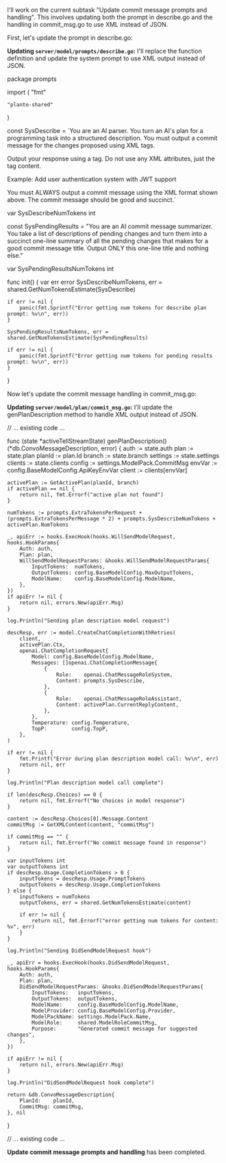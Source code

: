 I'll work on the current subtask "Update commit message prompts and handling". This involves updating both the prompt in describe.go and the handling in commit_msg.go to use XML instead of JSON.

First, let's update the prompt in describe.go:

**Updating `server/model/prompts/describe.go`:** I'll replace the function definition and update the system prompt to use XML output instead of JSON.

<PlantoBlock lang="go" path="server/model/prompts/describe.go">
package prompts

import (
	"fmt"

	"planto-shared"
)

const SysDescribe = `You are an AI parser. You turn an AI's plan for a programming task into a structured description. You must output a commit message for the changes proposed using XML tags.

Output your response using a <commitMsg> tag. Do not use any XML attributes, just the tag content.

Example:
<commitMsg>Add user authentication system with JWT support</commitMsg>

You must ALWAYS output a commit message using the XML format shown above. The commit message should be good and succinct.`

var SysDescribeNumTokens int

const SysPendingResults = "You are an AI commit message summarizer. You take a list of descriptions of pending changes and turn them into a succinct one-line summary of all the pending changes that makes for a good commit message title. Output ONLY this one-line title and nothing else."

var SysPendingResultsNumTokens int

func init() {
	var err error
	SysDescribeNumTokens, err = shared.GetNumTokensEstimate(SysDescribe)

	if err != nil {
		panic(fmt.Sprintf("Error getting num tokens for describe plan prompt: %v\n", err))
	}

	SysPendingResultsNumTokens, err = shared.GetNumTokensEstimate(SysPendingResults)

	if err != nil {
		panic(fmt.Sprintf("Error getting num tokens for pending results prompt: %v\n", err))
	}
}
</PlantoBlock>

Now let's update the commit message handling in commit_msg.go:

**Updating `server/model/plan/commit_msg.go`:** I'll update the genPlanDescription method to handle XML output instead of JSON.

<PlantoBlock lang="go" path="server/model/plan/commit_msg.go">
// ... existing code ...

func (state *activeTellStreamState) genPlanDescription() (*db.ConvoMessageDescription, error) {
	auth := state.auth
	plan := state.plan
	planId := plan.Id
	branch := state.branch
	settings := state.settings
	clients := state.clients
	config := settings.ModelPack.CommitMsg
	envVar := config.BaseModelConfig.ApiKeyEnvVar
	client := clients[envVar]

	activePlan := GetActivePlan(planId, branch)
	if activePlan == nil {
		return nil, fmt.Errorf("active plan not found")
	}

	numTokens := prompts.ExtraTokensPerRequest + (prompts.ExtraTokensPerMessage * 2) + prompts.SysDescribeNumTokens + activePlan.NumTokens

	_, apiErr := hooks.ExecHook(hooks.WillSendModelRequest, hooks.HookParams{
		Auth: auth,
		Plan: plan,
		WillSendModelRequestParams: &hooks.WillSendModelRequestParams{
			InputTokens:  numTokens,
			OutputTokens: config.BaseModelConfig.MaxOutputTokens,
			ModelName:    config.BaseModelConfig.ModelName,
		},
	})
	if apiErr != nil {
		return nil, errors.New(apiErr.Msg)
	}

	log.Println("Sending plan description model request")

	descResp, err := model.CreateChatCompletionWithRetries(
		client,
		activePlan.Ctx,
		openai.ChatCompletionRequest{
			Model: config.BaseModelConfig.ModelName,
			Messages: []openai.ChatCompletionMessage{
				{
					Role:    openai.ChatMessageRoleSystem,
					Content: prompts.SysDescribe,
				},
				{
					Role:    openai.ChatMessageRoleAssistant,
					Content: activePlan.CurrentReplyContent,
				},
			},
			Temperature: config.Temperature,
			TopP:        config.TopP,
		},
	)

	if err != nil {
		fmt.Printf("Error during plan description model call: %v\n", err)
		return nil, err
	}

	log.Println("Plan description model call complete")

	if len(descResp.Choices) == 0 {
		return nil, fmt.Errorf("No choices in model response")
	}

	content := descResp.Choices[0].Message.Content
	commitMsg := GetXMLContent(content, "commitMsg")

	if commitMsg == "" {
		return nil, fmt.Errorf("No commit message found in response")
	}

	var inputTokens int
	var outputTokens int
	if descResp.Usage.CompletionTokens > 0 {
		inputTokens = descResp.Usage.PromptTokens
		outputTokens = descResp.Usage.CompletionTokens
	} else {
		inputTokens = numTokens
		outputTokens, err = shared.GetNumTokensEstimate(content)

		if err != nil {
			return nil, fmt.Errorf("error getting num tokens for content: %v", err)
		}
	}

	log.Println("Sending DidSendModelRequest hook")

	_, apiErr = hooks.ExecHook(hooks.DidSendModelRequest, hooks.HookParams{
		Auth: auth,
		Plan: plan,
		DidSendModelRequestParams: &hooks.DidSendModelRequestParams{
			InputTokens:   inputTokens,
			OutputTokens:  outputTokens,
			ModelName:     config.BaseModelConfig.ModelName,
			ModelProvider: config.BaseModelConfig.Provider,
			ModelPackName: settings.ModelPack.Name,
			ModelRole:     shared.ModelRoleCommitMsg,
			Purpose:       "Generated commit message for suggested changes",
		},
	})

	if apiErr != nil {
		return nil, errors.New(apiErr.Msg)
	}

	log.Println("DidSendModelRequest hook complete")

	return &db.ConvoMessageDescription{
		PlanId:    planId,
		CommitMsg: commitMsg,
	}, nil
}

// ... existing code ...
</PlantoBlock>

**Update commit message prompts and handling** has been completed.